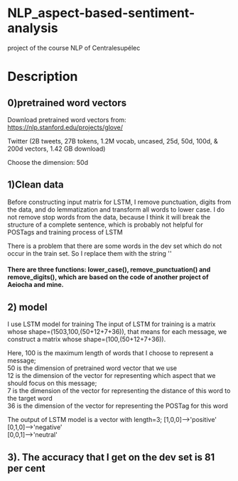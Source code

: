 # NLP_aspect-based-sentiment-analysis
project of the course NLP of Centralesupélec

# Description
## 0)pretrained word vectors
Download pretrained word vectors from: https://nlp.stanford.edu/projects/glove/

Twitter (2B tweets, 27B tokens, 1.2M vocab, uncased, 25d, 50d, 100d, & 200d vectors, 1.42 GB download)

Choose the dimension: 50d 

## 1)Clean data
Before constructing input matrix for LSTM, I remove punctuation, digits from the data, and do lemmatization and transform all words to lower case. I do not remove stop words from the data, because I think it will break the structure of a complete sentence, which is probably not helpful for POSTags and training process of LSTM

There is a problem that there are some words in the dev set which do not occur in the train set. So I replace them with the string '<hashtag>'

#### There are three functions: lower_case(), remove_punctuation() and remove_digits(), which are based on the code of another project of Aeiocha and mine.

## 2) model
I use LSTM model for training
The input of LSTM for training is a matrix whose shape=(1503,100,(50+12+7+36)), that means for each message, we construct a matrix whose shape=(100,(50+12+7+36)). 

Here, 100 is the maximum length of words that I choose to represent a message;  
50 is the dimension of pretrained word vector that we use  
12 is the dimension of the vector for representing which aspect that we should focus on this message;  
7 is the dimension of the vector for representing the distance of this word to the target word  
36 is the dimension of the vector for representing the POSTag for this word  

The output of LSTM model is a vector with length=3;
[1,0,0]-->'positive'  
[0,1,0]-->'negative'  
[0,0,1]-->'neutral'  

## 3). The accuracy that I get on the dev set is 81 per cent

